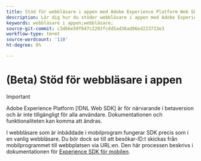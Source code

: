 ```yaml
---
title: Stöd för webbläsare i appen med Adobe Experience Platform Web SDK
description: Lär dig hur du stöder webbläsare i appen med Adobe Experience Platform Web SDK.
keywords: webbläsare i appen;webbläsare;
source-git-commit: c3d66e50f647c2203fcdd5ad36ad86ed223733e3
workflow-type: tm+mt
source-wordcount: '110'
ht-degree: 0%

---
```



# (Beta) Stöd för webbläsare i appen

>[!IMPORTANT]
>
>Adobe Experience Platform [!DNL Web SDK] är för närvarande i betaversion och är inte tillgängligt för alla användare. Dokumentationen och funktionaliteten kan komma att ändras.

I webbläsare som är inbäddade i mobilprogram fungerar SDK precis som i en vanlig webbläsare. Du bör dock se till att besökar-ID:t skickas från mobilprogrammet till webbplatsen via URL:en. Den här processen beskrivs i dokumentationen för [Experience SDK för mobilen](https://experienceleague.adobe.com/docs/mobile-services/ios/sdk-reference-ios/hybrid-app.html).
